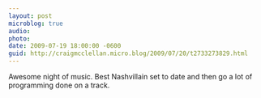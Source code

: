 ```yaml
---
layout: post
microblog: true
audio: 
photo: 
date: 2009-07-19 18:00:00 -0600
guid: http://craigmcclellan.micro.blog/2009/07/20/t2733273829.html
---
```

Awesome night of music. Best Nashvillain set to date and then go a lot of programming done on a track.
